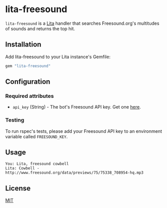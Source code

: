 # lita-freesound

`lita-freesound` is a [Lita](http://lita.io) handler that searches Freesound.org's multitudes of sounds and returns the top hit.

## Installation

Add lita-freesound to your Lita instance's Gemfile:

``` ruby
gem "lita-freesound"
```

## Configuration

### Required attributes

* `api_key` (String) - The bot's Freesound API key. Get one [here](http://www.freesound.org/apiv2/apply).

### Testing

To run rspec's tests, please add your Freesound API key to an environment variable called `FREESOUND_KEY`.

## Usage

```
You: Lita, freesound cowbell
Lita: Cowbell - http://www.freesound.org/data/previews/75/75338_708954-hq.mp3
```

## License

[MIT](http://opensource.org/licenses/MIT)
